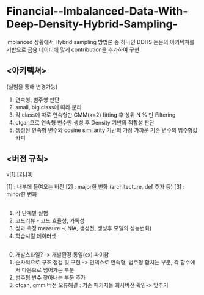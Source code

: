 # Financial--Imbalanced-Data-With-Deep-Density-Hybrid-Sampling-

imblanced 상황에서 Hybrid sampling 방법론 중 하나인 
DDHS 논문의 아키텍쳐를 기반으로 금융 데이터에 맞게 contribution을 추가하여 구현 

## <아키텍쳐>
(실험을 통해 변경가능)

1) 연속형, 범주형 판단
2) small, big class에 따라 분리
3) 각 class에 따로 연속형만 GMM(k=2) fitting 후 상위 N % 만 Filtering
4) ctgan으로 연속형 변수만 생성 후 Density 기반의 적합성 판단
5) 생성된 연속형 변수와 cosine similarity 기반의 가장 가까운 기존 변수의 범주형값 카피

## <버전 규칙>

v[1].[2].[3]

[1] : 내부에 들여오는 버전
[2] : major한 변화 (architecture, def 추가 등)
[3] : minor한 변화 

##  <needs list>

1. 각 단계별 실험
2. 코드리뷰 - 코드 효율성, 가독성
3. 성과 측정 measure -( NIA, 생성전, 생성후 모델의 성능변화)
4. 학습시킬 데이터셋 

##  <to do list>

0. 개발스타일? -> 개발환경 통일(ex) 파이참 
1. 순차적으로 구조 점검 및 구현 -> 인덱스로 연속형, 범주형 합치는 부분, 각 함수에서 다음으로 넘어가는 부분  
2. 범주형 변수 찾아내는 부분 추가 
3. ctgan, gmm 버전 오류해결 : 기존 패키지들 회사버전 확인-> 맞추기
